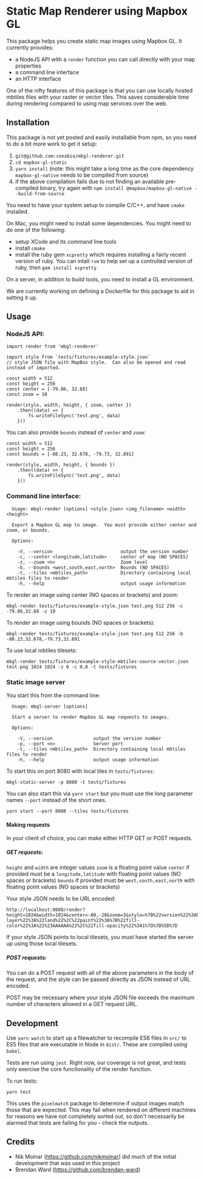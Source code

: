 # Static Map Renderer using Mapbox GL

This package helps you create static map images using Mapbox GL. It currently provides:

-   a NodeJS API with a `render` function you can call directly with your map properties
-   a command line interface
-   an HTTP interface

One of the nifty features of this package is that you can use locally hosted mbtiles files
with your raster or vector tiles. This saves considerable time during rendering compared
to using map services over the web.

## Installation

This package is not yet posted and easily installable from npm, so you need to do a bit more work to get it setup:

1.  `git@github.com:consbio/mbgl-renderer.git`
2.  `cd mapbox-gl-static`
3.  `yarn install` (note: this might take a long time as the core dependency `mapbox-gl-native` needs to be compiled from source)
4.  if the above compilation fails due to not finding an available pre-compiled binary, try again with `npm install @mapbox/mapbox-gl-native --build-from-source`

You need to have your system setup to compile C/C++, and have `cmake` installed.

On Mac, you might need to install some dependencies. You might need to do one of the following:

-   setup XCode and its command line tools
-   install `cmake`
-   install the ruby gem `xcpretty` which requires installing a fairly recent version of ruby. You can intall `rvm` to help set up a controlled version of ruby, then `gem install xcpretty`

On a server, in addition to build tools, you need to install a GL environment.

We are currently working on defining a Dockerfile for this package to aid in setting it up.

## Usage

### NodeJS API:

```
import render from 'mbgl-renderer'

import style from `tests/fixtures/example-style.json`
// style JSON file with MapBox style.  Can also be opened and read instead of imported.

const width = 512
const height = 256
const center = [-79.86, 32.68]
const zoom = 10

render(style, width, height, { zoom, center })
    .then((data) => {
        fs.writeFileSync('test.png', data)
    }))
```

You can also provide `bounds` instead of `center` and `zoom`:

```
const width = 512
const height = 256
const bounds = [-80.23, 32.678, -79.73, 32.891]

render(style, width, height, { bounds })
    .then((data) => {
        fs.writeFileSync('test.png', data)
    }))
```

### Command line interface:

```
  Usage: mbgl-render [options] <style.json> <img_filename> <width> <height>

  Export a Mapbox GL map to image.  You must provide either center and zoom, or bounds.

  Options:

    -V, --version                         output the version number
    -c, --center <longitude,latitude>     center of map (NO SPACES)
    -z, --zoom <n>                        Zoom level
    -b, --bounds <west,south,east,north>  Bounds (NO SPACES)
    -t, --tiles <mbtiles_path>            Directory containing local mbtiles files to render
    -h, --help                            output usage information
```

To render an image using center (NO spaces or brackets) and zoom:

```
mbgl-render tests/fixtures/example-style.json test.png 512 256 -c -79.86,32.68 -z 10
```

To render an image using bounds (NO spaces or brackets):

```
mbgl-render tests/fixtures/example-style.json test.png 512 256 -b -80.23,32.678,-79.73,32.891
```

To use local mbtiles tilesets:

```
mbgl-render tests/fixtures/example-style-mbtiles-source-vector.json test.png 1024 1024 -z 0 -c 0,0 -t tests/fixtures
```

### Static image server

You start this from the command line:

```
  Usage: mbgl-server [options]

  Start a server to render Mapbox GL map requests to images.

  Options:

    -V, --version               output the version number
    -p, --port <n>              Server port
    -t, --tiles <mbtiles_path>  Directory containing local mbtiles files to render
    -h, --help                  output usage information
```

To start this on port 8080 with local tiles in `tests/fixtures`:

```
mbgl-static-server -p 8080 -t tests/fixtures
```

You can also start this via `yarn start` but you must use the long parameter names `--port` instead of the short ones.

```
yarn start --port 8080 --tiles tests/fixtures
```

#### Making requests

In your client of choice, you can make either HTTP GET or POST requests.

##### GET requests:

`height` and `width` are integer values
`zoom` is a floating point value
`center` if provided must be a `longitude,latitude` with floating point values (NO spaces or brackets)
`bounds` if provided must be `west,south,east,north` with floating point values (NO spaces or brackets)

Your style JSON needs to be URL encoded:

```
http://localhost:8080/render?height=1024&width=1024&center=-80,-20&zoom=3&style=%7B%22version%22%3A8%2C%22sources%22%3A%7B%22land%22%3A%7B%22type%22%3A%22vector%22%2C%22url%22%3A%22mbtiles%3A%2F%2Fland%22%2C%22tileSize%22%3A256%7D%7D%2C%22layers%22%3A%5B%7B%22id%22%3A%22land%22%2C%22type%22%3A%22fill%22%2C%22source%22%3A%22land%22%2C%22source-layer%22%3A%22land%22%2C%22paint%22%3A%7B%22fill-color%22%3A%22%23AAAAAA%22%2C%22fill-opacity%22%3A1%7D%7D%5D%7D
```

If your style JSON points to local tilesets, you must have started the server up using those local tilesets.

##### POST requests:

You can do a POST request with all of the above parameters in the body of the request, and the style can be passed directly as JSON instead of URL encoded.

POST may be necessary where your style JSON file exceeds the maximum number of characters allowed in a GET request URL.

## Development

Use `yarn watch` to start up a filewatcher to recompile ES6 files in `src/` to ES5 files that are executable in Node in `dist/`. These are compiled using `babel`.

Tests are run using `jest`. Right now, our coverage is not great, and tests only exercise the core functionality of the render function.

To run tests:

```
yarn test
```

This uses the `pixelmatch` package to determine if output images match those that are expected. This may fail when rendered on different machines for reasons we have not completely sorted out, so don't necessarily be alarmed that tests are failing for you - check the outputs.

## Credits

-   Nik Molnar (https://github.com/nikmolnar) did much of the initial development that was used in this project
-   Brendan Ward (https://github.com/brendan-ward)
